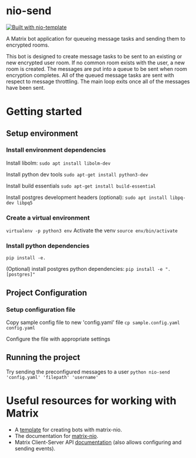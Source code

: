 # nio-send 
[![Built with nio-template](https://img.shields.io/badge/built%20with-nio--template-brightgreen)](https://github.com/anoadragon453/nio-template)

A Matrix bot application for queueing message tasks and sending them to encrypted rooms.

This bot is designed to create message tasks to be sent to an existing or new encrypted user room.
If no common room exists with the user, a new room is created. The messages are put into a queue to be sent when room encryption completes.
All of the queued message tasks are sent with respect to message throttling. 
The main loop exits once all of the messages have been sent.


# Getting started

## Setup environment

### Install environment dependencies
Install libolm:
`sudo apt install libolm-dev`

Install python dev tools
`sudo apt-get install python3-dev`

Install build essentials
`sudo apt-get install build-essential`

Install postgres development headers (optional):
`sudo apt install libpq-dev libpq5`

### Create a virtual environment

`virtualenv -p python3 env`
Activate the venv
`source env/bin/activate`

### Install python dependencies

`pip install -e.`

(Optional) install postgres python dependencies:
`pip install -e ".[postgres]"`


## Project Configuration

### Setup configuration file

Copy sample config file to new 'config.yaml' file
`cp sample.config.yaml config.yaml`

Configure the file with appropriate settings


## Running the project

Try sending the preconfigured messages to a user
`python nio-send 'config.yaml' 'filepath' 'username'`


# Useful resources for working with Matrix

* A [template](https://github.com/poljar/matrix-nio) for creating bots with
matrix-nio.
* The documentation for [matrix-nio](https://matrix-nio.readthedocs.io/en/latest/nio.html).
* Matrix Client-Server API [documentation](https://matrix.org/docs/api/#overview) (also allows configuring and sending events).




